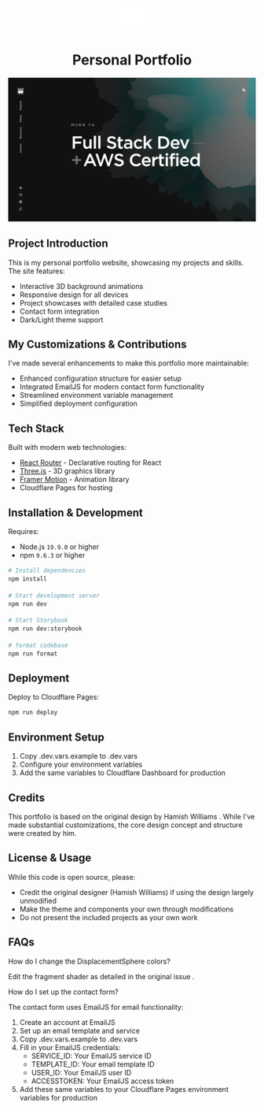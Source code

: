 <p align="center">
  <img src="/public/favicon.svg" width="50" alt="Logo" />
</p>
<h1 align="center">Personal Portfolio</h1>

[![Site preview](/public/site-preview.png)](https://me.mashiro.best)

## Project Introduction

This is my personal portfolio website, showcasing my projects and skills. The site features:

- Interactive 3D background animations
- Responsive design for all devices
- Project showcases with detailed case studies
- Contact form integration
- Dark/Light theme support

## My Customizations & Contributions

I've made several enhancements to make this portfolio more maintainable:

- Enhanced configuration structure for easier setup
- Integrated EmailJS for modern contact form functionality
- Streamlined environment variable management
- Simplified deployment configuration

## Tech Stack

Built with modern web technologies:

- [React Router](https://reactrouter.com/) - Declarative routing for React
- [Three.js](https://threejs.org/) - 3D graphics library
- [Framer Motion](https://www.framer.com/motion/) - Animation library
- Cloudflare Pages for hosting

## Installation & Development

Requires:

- Node.js `19.9.0` or higher
- npm `9.6.3` or higher

```bash
# Install dependencies
npm install

# Start development server
npm run dev

# Start Storybook
npm run dev:storybook

# format codebase
npm run format
```

## Deployment

Deploy to Cloudflare Pages:

```bash
npm run deploy
```

## Environment Setup

1. Copy .dev.vars.example to .dev.vars
2. Configure your environment variables
3. Add the same variables to Cloudflare Dashboard for production

## Credits

This portfolio is based on the original design by Hamish Williams . While I've made substantial customizations, the core design concept and structure were created by him.

## License & Usage

While this code is open source, please:

- Credit the original designer (Hamish Williams) if using the design largely unmodified
- Make the theme and components your own through modifications
- Do not present the included projects as your own work

## FAQs

How do I change the DisplacementSphere colors?

Edit the fragment shader as detailed in the original issue .

How do I set up the contact form?

The contact form uses EmailJS for email functionality:

1. Create an account at EmailJS
2. Set up an email template and service
3. Copy .dev.vars.example to .dev.vars
4. Fill in your EmailJS credentials:
   - SERVICE_ID: Your EmailJS service ID
   - TEMPLATE_ID: Your email template ID
   - USER_ID: Your EmailJS user ID
   - ACCESSTOKEN: Your EmailJS access token
5. Add these same variables to your Cloudflare Pages environment variables for production

